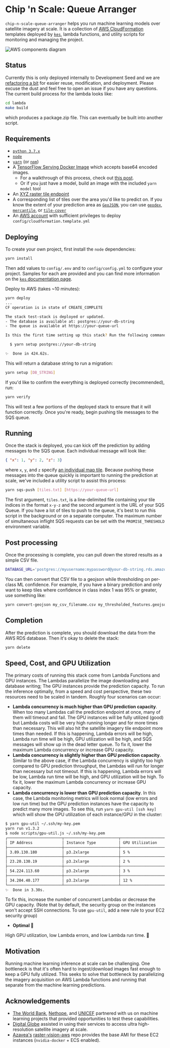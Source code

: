 # Chip 'n Scale: Queue Arranger

`chip-n-scale-queue-arranger` helps you run machine learning models over satellite imagery at scale. It is a collection of [AWS CloudFormation](https://aws.amazon.com/cloudformation/) templates deployed by [`kes`](http://devseed.com/kes/), lambda functions, and utility scripts for monitoring and managing the project.

![AWS components diagram](diagram.png)

## Status

Currently this is only deployed internally to Development Seed and we are [refactoring a bit](https://github.com/developmentseed/chip-n-scale-queue-arranger/pull/5) for easier reuse, modification, and deployment. Please excuse the dust and feel free to open an issue if you have any questions. The current build process for the lambda looks like:

```sh
cd lambda
make build
```
which produces a package.zip file. This can eventually be built into another script.

## Requirements

- [`python 3.7.x`](https://www.python.org/)
- [`node`](https://nodejs.org/en/)
- [`yarn`](https://yarnpkg.com/en/) (or [`npm`](https://www.npmjs.com/))
- A [TensorFlow Serving Docker Image](https://www.tensorflow.org/tfx/serving/serving_basic) which accepts base64 encoded images.
    - For a walkthrough of this process, check out [this post](https://medium.com/devseed/technical-walkthrough-packaging-ml-models-for-inference-with-tf-serving-2a50f73ce6f8).
    - Or if you just have a model, build an image with the included `yarn model` tool
- An [XYZ raster tile endpoint](https://docs.mapbox.com/api/maps/#maps)
- A corresponding list of tiles over the area you'd like to predict on. If you know the extent of your prediction area as [`GeoJSON`](http://geojson.org/), you can use [`geodex`](https://github.com/developmentseed/geodex), [`mercantile`](https://github.com/mapbox/mercantile), or [`tile-cover`](https://github.com/mapbox/tile-cover)
- An [AWS account](https://aws.amazon.com/) with sufficient privileges to deploy `config/cloudformation.template.yml`

## Deploying

To create your own project, first install the `node` dependencies:

```sh
yarn install
```

Then add values to `config/.env` and to `config/config.yml` to configure your project. Samples for each are provided and you can find more information on the [`kes` documentation page](http://devseed.com/kes/).

Deploy to AWS (takes ~10 minutes):

```sh
yarn deploy
...
CF operation is in state of CREATE_COMPLETE

The stack test-stack is deployed or updated.
- The database is available at: postgres://your-db-string
- The queue is available at https://your-queue-url

Is this the first time setting up this stack? Run the following command to set up the database:

  $ yarn setup postgres://your-db-string

✨  Done in 424.62s.
```

This will return a database string to run a migration:

```sh
yarn setup [DB_STRING]
```

If you'd like to confirm the everything is deployed correctly (recommended), run:

```sh
yarn verify
```

This will test a few portions of the deployed stack to ensure that it will function correctly. Once you're ready, begin pushing tile messages to the SQS queue.

## Running

Once the stack is deployed, you can kick off the prediction by adding messages to the SQS queue. Each individual message will look like:

```json
{ "x": 1, "y": 2, "z": 3}
```

where `x`, `y`, and `z` specify [an individual map tile](https://wiki.openstreetmap.org/wiki/Slippy_map_tilenames). Because pushing these messages into the queue quickly is important to running the prediction at scale, we've included a utility script to assist this process:

```sh
yarn sqs-push [tiles.txt] [https://your-queue-url]
```

 The first argument, `tiles.txt`, is a line-delimited file containing your tile indices in the format `x-y-z` and the second argument is the URL of your SQS Queue. If you have a lot of tiles to push to the queue, it's best to run this script in the background or on a separate computer.  The maximum number of simultaneous inflight SQS requests can be set with the `PROMISE_THRESHOLD` environment variable.

## Post processing

Once the processing is complete, you can pull down the stored results as a simple CSV file.

```sh
DATABASE_URL='postgres://myusername:mypassword@your-db-string.rds.amazonaws.com:5432/ResultsDB' yarn download my_csv_filename.csv
```

You can then convert that CSV file to a geojson while thresholding on per-class ML confidence. For example, if you have a binary prediction and only want to keep tiles where confidence in class index 1 was 95% or greater, use something like:

```sh
yarn convert-geojson my_csv_filename.csv my_thresholded_features.geojson --thresh_ind 1 --thresh 0.95
```

## Completion

After the prediction is complete, you should download the data from the AWS RDS database. Then it's okay to delete the stack:

```sh
yarn delete
```

## Speed, Cost, and GPU Utilization

The primary costs of running this stack come from Lambda Functions and GPU instances. The Lambdas parallelize the image downloading and database writing; The GPU instances provide the prediction capacity. To run the inference optimally, from a speed and cost perspective, these two resources need to be scaled in tandem. Roughly four scenarios can occur:
- **Lambda concurrency is much higher than GPU prediction capacity**. When too many Lambdas call the prediction endpoint at once, many of them will timeout and fail. The GPU instances will be fully utilized (good) but Lambda costs will be very high running longer and for more times than necessary. This will also hit the satellite imagery tile endpoint more times than needed. If this is happening, Lambda errors will be high, Lambda run time will be high, GPU utilization will be high, and SQS messages will show up in the dead letter queue. To fix it, lower the maximum Lambda concurrency or increase GPU capacity.
- **Lambda concurrency is slightly higher than GPU prediction capacity**. Similar to the above case, if the Lambda concurrency is slightly too high compared to GPU prediction throughput, the Lambdas will run for longer than necessary but not timeout. If this is happening, Lambda errors will be low, Lambda run time will be high, and GPU utilization will be high. To fix it, lower the maximum Lambda concurrency or increase GPU capacity.
- **Lambda concurrency is lower than GPU prediction capacity**. In this case, the Lambda monitoring metrics will look normal (low errors and low run time) but the GPU prediction instances have the capacity to predict many more images. To see this, run `yarn gpu-util [ssh key]` which will show the GPU utilization of each instance/GPU in the cluster:

```bash
$ yarn gpu-util ~/.ssh/my-key.pem
yarn run v1.3.2
$ node scripts/gpu-util.js ~/.ssh/my-key.pem
┌────────────────────────┬────────────────────────┬────────────────────────┐
│ IP Address             │ Instance Type          │ GPU Utilization        │
├────────────────────────┼────────────────────────┼────────────────────────┤
│ 3.89.130.180           │ p3.2xlarge             │ 5 %                    │
├────────────────────────┼────────────────────────┼────────────────────────┤
│ 23.20.130.19           │ p3.2xlarge             │ 2 %                    │
├────────────────────────┼────────────────────────┼────────────────────────┤
│ 54.224.113.60          │ p3.2xlarge             │ 3 %                    │
├────────────────────────┼────────────────────────┼────────────────────────┤
│ 34.204.40.177          │ p3.2xlarge             │ 12 %                   │
└────────────────────────┴────────────────────────┴────────────────────────┘
✨  Done in 3.30s.
```

To fix this, increase the number of concurrent Lambdas or decrease the GPU capacity. (Note that by default, the security group on the instances won't accept SSH connections. To use `gpu-util`, add a new rule to your EC2 security group)

- **Optimal :tada:**

High GPU utilization, low Lambda errors, and low Lambda run time. :ship:

## Motivation

Running machine learning inference at scale can be challenging. One bottleneck is that it's often hard to ingest/download images fast enough to keep a GPU fully utilized. This seeks to solve that bottleneck by parallelizing the imagery acquisition on AWS Lambda functions and running that separate from the machine learning predictions.

## Acknowledgements

- [The World Bank](https://www.worldbank.org/), [Nethope](https://nethope.org/), and [UNICEF](https://www.unicef.org/) partnered with us on machine learning projects that provided opportunities to test these capabilities.
- [Digital Globe](https://www.digitalglobe.com/) assisted in using their services to access ultra high-resolution satellite imagery at scale.
- [Azavea's](https://www.azavea.com/) [raster-vision-aws](https://github.com/azavea/raster-vision-aws) repo provides the base AMI for these EC2 instances (`nvidia-docker` + ECS enabled).
